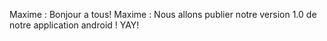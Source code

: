 Maxime : Bonjour a tous!
Maxime : Nous allons publier notre version 1.0 de notre application android ! YAY!